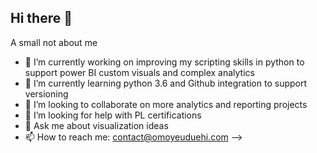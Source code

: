 ## Hi there 👋

A small not about me

- 🔭 I’m currently working on improving my scripting skills in python to support power BI custom visuals and complex analytics
- 🌱 I’m currently learning python 3.6 and Github integration to support versioning
- 👯 I’m looking to collaborate on more analytics and reporting projects
- 🤔 I’m looking for help with PL certifications
- 💬 Ask me about visualization ideas
- 📫 How to reach me: contact@omoyeuduehi.com
-->

